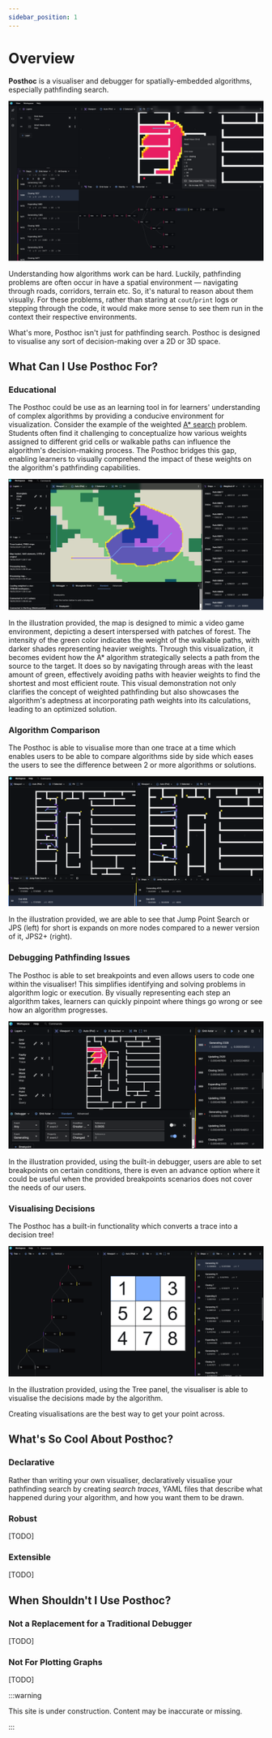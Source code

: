 ```yaml
---
sidebar_position: 1
---
```


# Overview

**Posthoc** is a visualiser and debugger for spatially-embedded algorithms, especially pathfinding search.

![Alt text](image-1.png)

Understanding how algorithms work can be hard. Luckily, pathfinding problems are often occur in have a spatial environment &mdash; navigating through roads, corridors, terrain etc. So, it's natural to reason about them visually. For these problems, rather than staring at `cout`/`print` logs or stepping through the code, it would make more sense to see them run in the context their respective environments.

What's more, Posthoc isn't just for pathfinding search. Posthoc is designed to visualise any sort of decision-making over a 2D or 3D space.

## What Can I Use Posthoc For?

### Educational

The Posthoc could be use as an learning tool in for learners' understanding of complex algorithms by providing a conducive environment for visualization. Consider the example of the weighted [A\* search](https://en.wikipedia.org/wiki/A*_search_algorithm) problem. Students often find it challenging to conceptualize how various weights assigned to different grid cells or walkable paths can influence the algorithm's decision-making process. The Posthoc bridges this gap, enabling learners to visually comprehend the impact of these weights on the algorithm's pathfinding capabilities.

![weighted a star](educational.png)

In the illustration provided, the map is designed to mimic a video game environment, depicting a desert interspersed with patches of forest. The intensity of the green color indicates the weight of the walkable paths, with darker shades representing heavier weights. Through this visualization, it becomes evident how the A\* algorithm strategically selects a path from the source to the target. It does so by navigating through areas with the least amount of green, effectively avoiding paths with heavier weights to find the shortest and most efficient route. This visual demonstration not only clarifies the concept of weighted pathfinding but also showcases the algorithm's adeptness at incorporating path weights into its calculations, leading to an optimized solution.

### Algorithm Comparison

The Posthoc is able to visualise more than one trace at a time which enables users to be able to compare algorithms side by side which eases the users to see the difference between 2 or more algorithms or solutions.

![comparison between JPS and JPS2+](comparison.png)

In the illustration provided, we are able to see that Jump Point Search or JPS (left) for short is expands on more nodes compared to a newer version of it, JPS2+ (right).

### Debugging Pathfinding Issues

The Posthoc is able to set breakpoints and even allows users to code one within the visualiser! This simplifies identifying and solving problems in algorithm logic or execution. By visually representing each step an algorithm takes, learners can quickly pinpoint where things go wrong or see how an algorithm progresses.

![A* debugging](debugging.png)

In the illustration provided, using the built-in debugger, users are able to set breakpoints on certain conditions, there is even an advance option where it could be useful when the provided breakpoints scenarios does not cover the needs of our users.

### Visualising Decisions

The Posthoc has a built-in functionality which converts a trace into a decision tree!

![decision tree and nine tile](decision.png)

In the illustration provided, using the Tree panel, the visualiser is able to visualise the decisions made by the algorithm.

Creating visualisations are the best way to get your point across.

## What's So Cool About Posthoc?

### Declarative

Rather than writing your own visualiser, declaratively visualise your pathfinding search by creating _search traces_, YAML files that describe what happened during your algorithm, and how you want them to be drawn.

### Robust

[TODO]

### Extensible

[TODO]

## When Shouldn't I Use Posthoc?

### Not a Replacement for a Traditional Debugger

[TODO]

### Not For Plotting Graphs

[TODO]

:::warning

This site is under construction. Content may be inaccurate or missing.

:::
